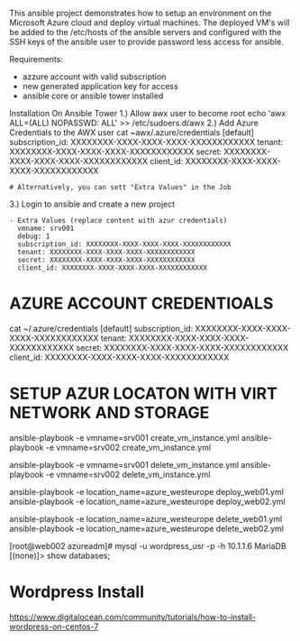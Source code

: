 This ansible project demonstrates how to setup an environment on the Microsoft Azure cloud
and deploy virtual machines. The deployed VM's will be added to the /etc/hosts of the 
ansible servers and configured with the SSH keys of the ansible user to provide password 
less access for ansible. 

Requirements: 
- azzure account with valid subscription
- new generated application key for access
- ansible core or ansible tower installed

Installation On Ansible Tower
1.) Allow awx user to become root
    echo 'awx ALL=(ALL) NOPASSWD: ALL' >> /etc/sudoers.d/awx
2.) Add Azure Credentials to the AWX user
    cat ~awx/.azure/credentials
    [default]
    subscription_id: XXXXXXXX-XXXX-XXXX-XXXX-XXXXXXXXXXXX
    tenant: XXXXXXXX-XXXX-XXXX-XXXX-XXXXXXXXXXXX
    secret: XXXXXXXX-XXXX-XXXX-XXXX-XXXXXXXXXXXX
    client_id: XXXXXXXX-XXXX-XXXX-XXXX-XXXXXXXXXXXX

    # Alternatively, you can sett "Extra Values" in the Job
3.) Login to ansible and create a new project

    - Extra Values (replace content with azur credentials)
      vmname: srv001
      debug: 1
      subscription_id: XXXXXXXX-XXXX-XXXX-XXXX-XXXXXXXXXXXX
      tenant: XXXXXXXX-XXXX-XXXX-XXXX-XXXXXXXXXXXX
      secret: XXXXXXXX-XXXX-XXXX-XXXX-XXXXXXXXXXXX
      client_id: XXXXXXXX-XXXX-XXXX-XXXX-XXXXXXXXXXXX


# AZURE ACCOUNT CREDENTIOALS
cat ~/.azure/credentials
[default]
subscription_id: XXXXXXXX-XXXX-XXXX-XXXX-XXXXXXXXXXXX
tenant: XXXXXXXX-XXXX-XXXX-XXXX-XXXXXXXXXXXX
secret: XXXXXXXX-XXXX-XXXX-XXXX-XXXXXXXXXXXX
client_id: XXXXXXXX-XXXX-XXXX-XXXX-XXXXXXXXXXXX


# SETUP AZUR LOCATON WITH VIRT NETWORK AND STORAGE
ansible-playbook -e vmname=srv001 create_vm_instance.yml
ansible-playbook -e vmname=srv002 create_vm_instance.yml

ansible-playbook -e vmname=srv001 delete_vm_instance.yml
ansible-playbook -e vmname=srv002 delete_vm_instance.yml

ansible-playbook -e location_name=azure_westeurope deploy_web01.yml 
ansible-playbook -e location_name=azure_westeurope deploy_web02.yml 

ansible-playbook -e location_name=azure_westeurope delete_web01.yml 
ansible-playbook -e location_name=azure_westeurope delete_web02.yml 

[root@web002 azureadm]# mysql -u wordpress_usr -p -h 10.1.1.6
MariaDB [(none)]> show databases;

# Wordpress Install
https://www.digitalocean.com/community/tutorials/how-to-install-wordpress-on-centos-7
